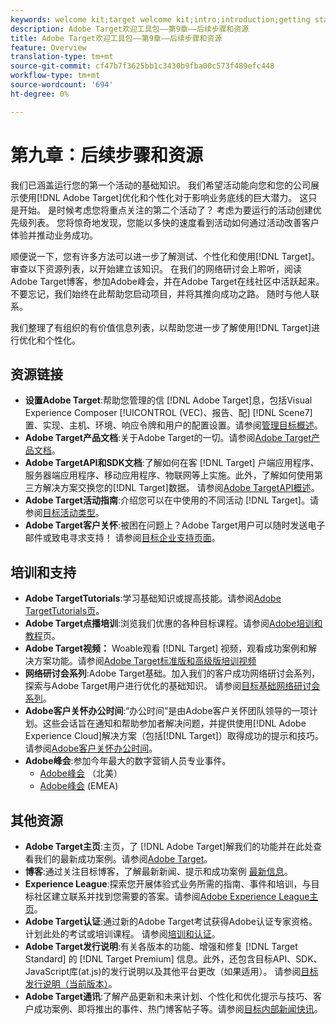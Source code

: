 ```yaml
---
keywords: welcome kit;target welcome kit;intro;introduction;getting started
description: Adobe Target欢迎工具包——第9章——后续步骤和资源
title: Adobe Target欢迎工具包——第9章——后续步骤和资源
feature: Overview
translation-type: tm+mt
source-git-commit: cf47b7f3625bb1c3430b9fba00c573f489efc448
workflow-type: tm+mt
source-wordcount: '694'
ht-degree: 0%

---
```



# 第九章：后续步骤和资源

我们已涵盖运行您的第一个活动的基础知识。 我们希望活动能向您和您的公司展示使用[!DNL Adobe Target]优化和个性化对于影响业务底线的巨大潜力。 这只是开始。 是时候考虑您将重点关注的第二个活动了？ 考虑为要运行的活动创建优先级列表。 您将惊奇地发现，您能以多快的速度看到活动如何通过活动改善客户体验并推动业务成功。

顺便说一下，您有许多方法可以进一步了解测试、个性化和使用[!DNL Target]。 审查以下资源列表，以开始建立该知识。 在我们的网络研讨会上聆听，阅读Adobe Target博客，参加Adobe峰会，并在Adobe Target在线社区中活跃起来。 不要忘记，我们始终在此帮助您启动项目，并将其推向成功之路。 随时与他人联系。

我们整理了有组织的有价值信息列表，以帮助您进一步了解使用[!DNL Target]进行优化和个性化。

## 资源链接

* **设置Adobe Target**:帮助您管理的信 [!DNL Adobe Target]息，包括Visual Experience Composer [!UICONTROL (VEC)、报告、配]  [!DNL Scene7] 置、实现、主机、环境、响应令牌和用户的配置设置。请参阅[管理目标概述](/help/administrating-target/administrating-target.md)。
* **Adobe Target产品文档**:关于Adobe Target的一切。请参阅[Adobe Target产品文档](https://experienceleague.adobe.com/docs/target/using/target-home.html)。
* **Adobe TargetAPI和SDK文档**:了解如何在客 [!DNL Target] 户端应用程序、服务器端应用程序、移动应用程序、物联网等上实施。此外，了解如何使用第三方解决方案交换您的[!DNL Target]数据。 请参阅[Adobe TargetAPI概述](/help/api/api-overview.md)。
* **Adobe Target活动指南**:介绍您可以在中使用的不同活动 [!DNL Target]。请参阅[目标活动类型](/help/c-activities/target-activities-guide.md)。
* **Adobe Target客户关怀**:被困在问题上？Adobe Target用户可以随时发送电子邮件或致电寻求支持！ 请参阅[目标企业支持页面](https://helpx.adobe.com/contact/enterprise-support.ec.html#target)。

## 培训和支持

* **Adobe TargetTutorials**:学习基础知识或提高技能。请参阅[Adobe TargetTutorials页](https://experienceleague.adobe.com/docs/target-learn/tutorials/overview.html)。
* **Adobe Target点播培训**:浏览我们优惠的各种目标课程。请参阅[Adobe培训和教程](https://helpx.adobe.com/learning.html?promoid=KAUDK)页。
* **Adobe Target视频：** Woable观看 [!DNL Target] 视频，观看成功案例和解决方案功能。请参阅[Adobe Target标准版和高级版培训视频](/help/c-intro/target-standard-premium-training-videos.md)
* **网络研讨会系列**:Adobe Target基础。加入我们的客户成功网络研讨会系列，探索与Adobe Target用户进行优化的基础知识。 请参阅[目标基础网络研讨会系列](/help/cmp-resources-and-contact-information.md#concept_11902FAC95C64479AABE020557A7EEE4)。
* **Adobe客户关怀办公时间**:“办公时间”是由Adobe客户关怀团队领导的一项计划。这些会话旨在通知和帮助参加者解决问题，并提供使用[!DNL Adobe Experience Cloud]解决方案（包括[!DNL Target]）取得成功的提示和技巧。 请参阅[Adobe客户关怀办公时间](/help/cmp-resources-and-contact-information.md#concept_58EA30379D3B48C4848BA2A8C464A5B7)。
* **Adobe峰会**:参加今年最大的数字营销人员专业事件。
   * [Adobe峰会](https://summit.adobe.com/na/) （北美）
   * [Adobe峰会](http://summit-emea.adobe.com/emea/) (EMEA)

## 其他资源

* **Adobe Target主页**:主页，了 [!DNL Adobe Target]解我们的功能并在此处查看我们的最新成功案例。请参阅[Adobe Target](https://www.adobe.com/cn/marketing/target.html)。
* **博客**:通过关注目标博客，了解最新新闻、提示和成功案例 [最新信息](https://blog.adobe.com/en/2020/07/29/adobe-target-announces-enhanced-analytics-measurement-for-ai-powered-testing-and-personalization.html#gs.di9df5)。
* **Experience League**:探索您开展体验式业务所需的指南、事件和培训，与目标社区建立联系并找到您需要的答案。请参阅[Adobe Experience League主页](https://experienceleague.adobe.com/#home)。
* **Adobe Target认证**:通过新的Adobe Target考试获得Adobe认证专家资格。计划此处的考试或培训课程。 请参阅[培训和认证](/help/c-intro/training-and-certification.md)。
* **Adobe Target发行说明**:有关各版本的功能、增强和修复 [!DNL Target Standard] 的 [!DNL Target Premium] 信息。此外，还包含目标API、SDK、JavaScript库(at.js)的发行说明以及其他平台更改（如果适用）。 请参阅[目标发行说明（当前版本）](/help/r-release-notes/release-notes.md)。
* **Adobe Target通讯**:了解产品更新和未来计划、个性化和优化提示与技巧、客户成功案例、即将推出的事件、热门博客帖子等。请参阅[目标内部新闻快讯](/help/r-release-notes/target-insider-newsletter.md)。

